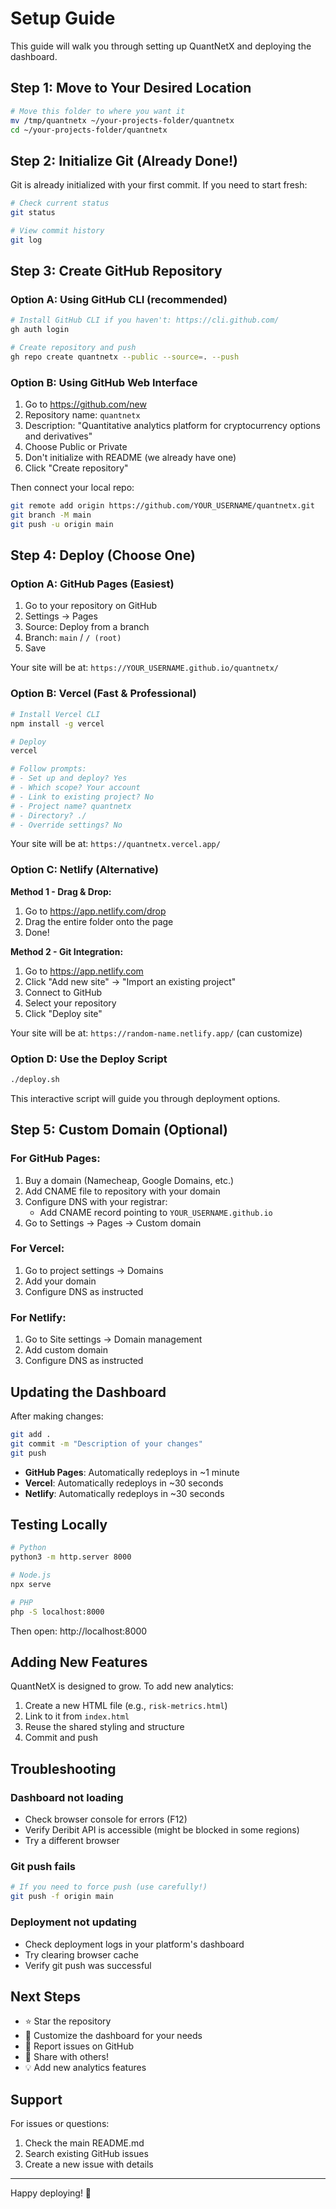 # Setup Guide

This guide will walk you through setting up QuantNetX and deploying the dashboard.

## Step 1: Move to Your Desired Location

```bash
# Move this folder to where you want it
mv /tmp/quantnetx ~/your-projects-folder/quantnetx
cd ~/your-projects-folder/quantnetx
```

## Step 2: Initialize Git (Already Done!)

Git is already initialized with your first commit. If you need to start fresh:

```bash
# Check current status
git status

# View commit history
git log
```

## Step 3: Create GitHub Repository

### Option A: Using GitHub CLI (recommended)

```bash
# Install GitHub CLI if you haven't: https://cli.github.com/
gh auth login

# Create repository and push
gh repo create quantnetx --public --source=. --push
```

### Option B: Using GitHub Web Interface

1. Go to https://github.com/new
2. Repository name: `quantnetx`
3. Description: "Quantitative analytics platform for cryptocurrency options and derivatives"
4. Choose Public or Private
5. Don't initialize with README (we already have one)
6. Click "Create repository"

Then connect your local repo:

```bash
git remote add origin https://github.com/YOUR_USERNAME/quantnetx.git
git branch -M main
git push -u origin main
```

## Step 4: Deploy (Choose One)

### Option A: GitHub Pages (Easiest)

1. Go to your repository on GitHub
2. Settings → Pages
3. Source: Deploy from a branch
4. Branch: `main` / `/ (root)`
5. Save

Your site will be at: `https://YOUR_USERNAME.github.io/quantnetx/`

### Option B: Vercel (Fast & Professional)

```bash
# Install Vercel CLI
npm install -g vercel

# Deploy
vercel

# Follow prompts:
# - Set up and deploy? Yes
# - Which scope? Your account
# - Link to existing project? No
# - Project name? quantnetx
# - Directory? ./
# - Override settings? No
```

Your site will be at: `https://quantnetx.vercel.app/`

### Option C: Netlify (Alternative)

**Method 1 - Drag & Drop:**
1. Go to https://app.netlify.com/drop
2. Drag the entire folder onto the page
3. Done!

**Method 2 - Git Integration:**
1. Go to https://app.netlify.com
2. Click "Add new site" → "Import an existing project"
3. Connect to GitHub
4. Select your repository
5. Click "Deploy site"

Your site will be at: `https://random-name.netlify.app/` (can customize)

### Option D: Use the Deploy Script

```bash
./deploy.sh
```

This interactive script will guide you through deployment options.

## Step 5: Custom Domain (Optional)

### For GitHub Pages:
1. Buy a domain (Namecheap, Google Domains, etc.)
2. Add CNAME file to repository with your domain
3. Configure DNS with your registrar:
   - Add CNAME record pointing to `YOUR_USERNAME.github.io`
4. Go to Settings → Pages → Custom domain

### For Vercel:
1. Go to project settings → Domains
2. Add your domain
3. Configure DNS as instructed

### For Netlify:
1. Go to Site settings → Domain management
2. Add custom domain
3. Configure DNS as instructed

## Updating the Dashboard

After making changes:

```bash
git add .
git commit -m "Description of your changes"
git push
```

- **GitHub Pages**: Automatically redeploys in ~1 minute
- **Vercel**: Automatically redeploys in ~30 seconds
- **Netlify**: Automatically redeploys in ~30 seconds

## Testing Locally

```bash
# Python
python3 -m http.server 8000

# Node.js
npx serve

# PHP
php -S localhost:8000
```

Then open: http://localhost:8000

## Adding New Features

QuantNetX is designed to grow. To add new analytics:

1. Create a new HTML file (e.g., `risk-metrics.html`)
2. Link to it from `index.html`
3. Reuse the shared styling and structure
4. Commit and push

## Troubleshooting

### Dashboard not loading
- Check browser console for errors (F12)
- Verify Deribit API is accessible (might be blocked in some regions)
- Try a different browser

### Git push fails
```bash
# If you need to force push (use carefully!)
git push -f origin main
```

### Deployment not updating
- Check deployment logs in your platform's dashboard
- Try clearing browser cache
- Verify git push was successful

## Next Steps

- ⭐ Star the repository
- 📝 Customize the dashboard for your needs
- 🐛 Report issues on GitHub
- 🚀 Share with others!
- 💡 Add new analytics features

## Support

For issues or questions:
1. Check the main README.md
2. Search existing GitHub issues
3. Create a new issue with details

---

Happy deploying! 🚀
